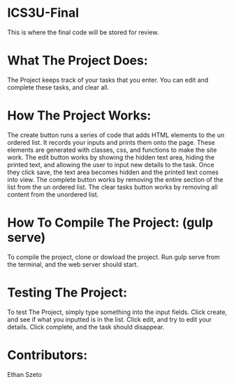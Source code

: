 # ICS3U-Final
This is where the final code will be stored for review.

# What The Project Does:
The Project keeps track of your tasks that you enter. You can edit and complete these tasks, and clear all.

# How The Project Works:
The create button runs a series of code that adds HTML elements to the un ordered list. It records your inputs and prints them onto the page. These elements are generated with classes, css, and functions to make the site work. The edit button works by showing the hidden text area, hiding the printed text, and allowing the user to input new details to the task. Once they click save, the text area becomes hidden and the printed text comes into view. The complete button works by removing the entire section of the list from the un ordered list. The clear tasks button works by removing all content from the unordered list.

# How To Compile The Project: (gulp serve)
To compile the project, clone or dowload the project. Run gulp serve from the terminal, and the web server should start.

# Testing The Project:
To test The Project, simply type something into the input fields. Click create, and see if what you inputted is in the list. Click edit, and try to edit your details. Click complete, and the task should disappear.

# Contributors:
Ethan Szeto
